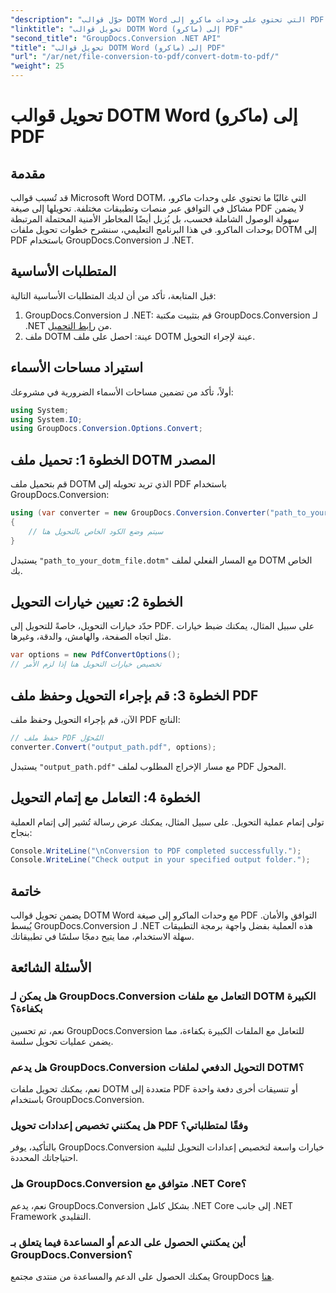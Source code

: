 ```yaml
---
"description": "حوّل قوالب DOTM Word التي تحتوي على وحدات ماكرو إلى PDF بسهولة باستخدام GroupDocs.Conversion لـ .NET. اضمن التوافق والأمان بخطوات بسيطة."
"linktitle": "تحويل قوالب DOTM Word (ماكرو) إلى PDF"
"second_title": "GroupDocs.Conversion .NET API"
"title": "تحويل قوالب DOTM Word (ماكرو) إلى PDF"
"url": "/ar/net/file-conversion-to-pdf/convert-dotm-to-pdf/"
"weight": 25
---
```


# تحويل قوالب DOTM Word (ماكرو) إلى PDF

## مقدمة
قد تُسبب قوالب Microsoft Word DOTM، التي غالبًا ما تحتوي على وحدات ماكرو، مشاكل في التوافق عبر منصات وتطبيقات مختلفة. تحويلها إلى صيغة PDF لا يضمن سهولة الوصول الشاملة فحسب، بل يُزيل أيضًا المخاطر الأمنية المحتملة المرتبطة بوحدات الماكرو. في هذا البرنامج التعليمي، سنشرح خطوات تحويل ملفات DOTM إلى PDF باستخدام GroupDocs.Conversion لـ .NET.
## المتطلبات الأساسية
قبل المتابعة، تأكد من أن لديك المتطلبات الأساسية التالية:
1. GroupDocs.Conversion لـ .NET: قم بتثبيت مكتبة GroupDocs.Conversion لـ .NET من [رابط التحميل](https://releases.groupdocs.com/conversion/net/). 
2. ملف DOTM عينة: احصل على ملف DOTM عينة لإجراء التحويل.

## استيراد مساحات الأسماء
أولاً، تأكد من تضمين مساحات الأسماء الضرورية في مشروعك:
```csharp
using System;
using System.IO;
using GroupDocs.Conversion.Options.Convert;
```
## الخطوة 1: تحميل ملف DOTM المصدر
قم بتحميل ملف DOTM الذي تريد تحويله إلى PDF باستخدام GroupDocs.Conversion:
```csharp
using (var converter = new GroupDocs.Conversion.Converter("path_to_your_dotm_file.dotm"))
{
    // سيتم وضع الكود الخاص بالتحويل هنا
}
```
يستبدل `"path_to_your_dotm_file.dotm"` مع المسار الفعلي لملف DOTM الخاص بك.
## الخطوة 2: تعيين خيارات التحويل
حدّد خيارات التحويل، خاصةً للتحويل إلى PDF. على سبيل المثال، يمكنك ضبط خيارات مثل اتجاه الصفحة، والهامش، والدقة، وغيرها.
```csharp
var options = new PdfConvertOptions();
// تخصيص خيارات التحويل هنا إذا لزم الأمر
```
## الخطوة 3: قم بإجراء التحويل وحفظ ملف PDF
الآن، قم بإجراء التحويل وحفظ ملف PDF الناتج:
```csharp
// حفظ ملف PDF المُحوّل
converter.Convert("output_path.pdf", options);
```
يستبدل `"output_path.pdf"` مع مسار الإخراج المطلوب لملف PDF المحول.
## الخطوة 4: التعامل مع إتمام التحويل
تولى إتمام عملية التحويل. على سبيل المثال، يمكنك عرض رسالة تُشير إلى إتمام العملية بنجاح:
```csharp
Console.WriteLine("\nConversion to PDF completed successfully.");
Console.WriteLine("Check output in your specified output folder.");
```

## خاتمة
يضمن تحويل قوالب DOTM Word مع وحدات الماكرو إلى صيغة PDF التوافق والأمان. يُبسط GroupDocs.Conversion لـ .NET هذه العملية بفضل واجهة برمجة التطبيقات سهلة الاستخدام، مما يتيح دمجًا سلسًا في تطبيقاتك.
## الأسئلة الشائعة
### هل يمكن لـ GroupDocs.Conversion التعامل مع ملفات DOTM الكبيرة بكفاءة؟
نعم، تم تحسين GroupDocs.Conversion للتعامل مع الملفات الكبيرة بكفاءة، مما يضمن عمليات تحويل سلسة.
### هل يدعم GroupDocs.Conversion التحويل الدفعي لملفات DOTM؟
نعم، يمكنك تحويل ملفات DOTM متعددة إلى PDF أو تنسيقات أخرى دفعة واحدة باستخدام GroupDocs.Conversion.
### هل يمكنني تخصيص إعدادات تحويل PDF وفقًا لمتطلباتي؟
بالتأكيد، يوفر GroupDocs.Conversion خيارات واسعة لتخصيص إعدادات التحويل لتلبية احتياجاتك المحددة.
### هل GroupDocs.Conversion متوافق مع .NET Core؟
نعم، يدعم GroupDocs.Conversion بشكل كامل .NET Core إلى جانب .NET Framework التقليدي.
### أين يمكنني الحصول على الدعم أو المساعدة فيما يتعلق بـ GroupDocs.Conversion؟
يمكنك الحصول على الدعم والمساعدة من منتدى مجتمع GroupDocs [هنا](https://forum.groupdocs.com/c/conversion/11).